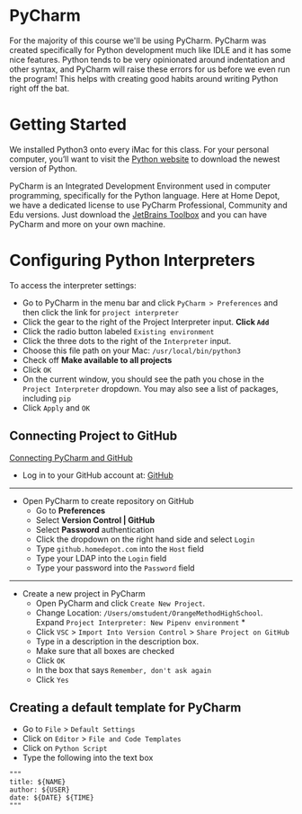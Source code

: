 # PyCharm

For the majority of this course we'll be using PyCharm. PyCharm was created specifically for Python development much like IDLE and it has some nice features. Python tends to be very opinionated around indentation and other syntax, and PyCharm will raise these errors for us before we even run the program! This helps with creating good habits around writing Python right off the bat.

# Getting Started

We installed Python3 onto every iMac for this class. For your personal computer, you’ll want to visit the [Python website](https://www.python.org/downloads/) to download the newest version of Python.

PyCharm is an Integrated Development Environment used in computer programming, specifically for the Python language. Here at Home Depot, we have a dedicated license to use PyCharm Professional, Community and Edu versions. Just download the [JetBrains Toolbox](https://www.jetbrains.com/toolbox/) and you can have PyCharm and more on your own machine.

# Configuring Python Interpreters

To access the interpreter settings:

* Go to PyCharm in the menu bar and click `PyCharm > Preferences` and then click the link for `project interpreter`
* Click the gear to the right of the Project Interpreter input. **Click `Add`**
* Click the radio button labeled `Existing environment`
* Click the three dots to the right of the `Interpreter` input.
* Choose this file path on your Mac: `/usr/local/bin/python3`
* Check off **Make available to all projects**
* Click `OK`
* On the current window, you should see the path you chose in the `Project Interpreter` dropdown. You may also see a list of packages, including `pip`
* Click `Apply` and `OK`
    

## Connecting Project to GitHub

[Connecting PyCharm and GitHub](https://www.jetbrains.com/help/pycharm/manage-projects-hosted-on-github.html)

* Log in to your GitHub account at: [GitHub](https://github.com)
    
---

* Open PyCharm to create repository on GitHub
    * Go to **Preferences**    
    * Select **Version Control | GitHub**    
    * Select **Password** authentication     
    * Click the dropdown on the right hand side and select `Login`     
    * Type `github.homedepot.com` into the `Host` field      
    * Type your LDAP into the `Login` field      
    * Type your password into the `Password` field

---

* Create a new project in PyCharm
    * Open PyCharm and click `Create New Project`. 
    * Change Location: `/Users/omstudent/OrangeMethodHighSchool`. Expand `Project Interpreter: New Pipenv environment`
        * 
    * Click `VSC` \> `Import Into Version Control` \> `Share Project on GitHub`   
    * Type in a description in the description box.
    * Make sure that all boxes are checked
    * Click `OK`
    * In the box that says `Remember, don't ask again`
    * Click `Yes`
        

## Creating a default template for PyCharm

* Go to `File` \> `Default Settings`
* Click on `Editor` \> `File and Code Templates`
* Click on `Python Script`
* Type the following into the text box
    
```
"""
title: ${NAME}
author: ${USER}
date: ${DATE} ${TIME}
"""
```
